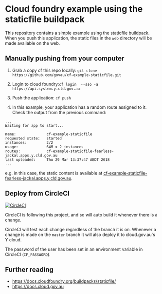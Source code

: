 # Cloud foundry example using the staticfile buildpack

This repository contains a simple example using the staticfile buildpack.
When you push this application, the static files in the `web` directory will be made available on the web.

## Manually pushing from your computer

1. Grab a copy of this repo locally: `git clone https://github.com/govau/cf-example-staticfile.git`

1. Login to cloud foundry:`cf login  --sso -a https://api.system.y.cld.gov.au`

1. Push the application: `cf push`

1. In this example, your application has a random route assigned to it. Check the output from the previous command:
```
...
Waiting for app to start...

name:              cf-example-staticfile
requested state:   started
instances:         2/2
usage:             64M x 2 instances
routes:            cf-example-staticfile-fearless-jackal.apps.y.cld.gov.au
last uploaded:     Thu 29 Mar 13:37:47 AEDT 2018
...
```

e.g. in this case, the static content is available at [cf-example-staticfile-fearless-jackal.apps.y.cld.gov.au](https://cf-example-staticfile-fearless-jackal.apps.y.cld.gov.au).

## Deploy from CircleCI

[![CircleCI](https://circleci.com/gh/govau/cf-example-staticfile/tree/master.svg?style=svg)](https://circleci.com/gh/govau/cf-example-staticfile/tree/master)

CircleCI is following this project, and so will auto build it whenever there is a change.

CircleCI will test each change regardless of the branch it is on. Whenever a change is made on the `master` branch it will also deploy it to cloud.gov.au's Y cloud.

The password of the user has been set in an environment variable in CircleCI (`CF_PASSWORD`).

## Further reading

- https://docs.cloudfoundry.org/buildpacks/staticfile/
- https://docs.cloud.gov.au
